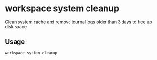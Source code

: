 # workspace system cleanup

Clean system cache and remove journal logs older than 3 days to free up disk space

## Usage

```bash
workspace system cleanup
```



